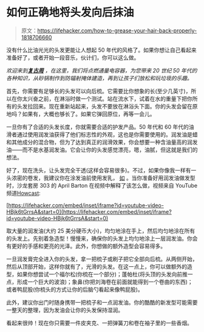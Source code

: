 # 如何正确地将头发向后抹油

> 原文：<https://lifehacker.com/how-to-grease-your-hair-back-properly-1818706660>

没有什么比油光光的头发更能让人想起 50 年代的风格了。如果你想让自己看起来准备好了，或者开始一段音乐，伙计们，你可以这么做。



*欢迎来到*[***复古周***](https://lifehacker.com/tag/retro-week) *，在这里，我们将点燃通量电容器，为您带来 20 世纪 50 年代的各种知识，从砂锅制作到防辐射掩体建造，再到让孩子们放松和玩垃圾的乐趣。*

首先，你需要有足够长的头发可以向后梳。它需要比你想象的长(至少几英寸)，所以在你太兴奋之前，在淋浴时做一个测试。站在流水下，试着在水的重量下把你所有的头发拉回来。现在重新站起来，头发不要放在淋浴头下面。你的头发会留在原地吗？如果有，大概也够长了。如果它弹回原位，再等一会儿。

一旦你有了合适的头发长度，你就需要合适的护发产品。50 年代和 60 年代的油滑者通过使用润发油获得了他们标志性的外观，这也是你需要使用的。润发油是蜡和其他成分的混合物，但为了达到真正的润滑效果，你会想要一种含油量高的润发油——而不是水基润发油。它会让你的头发感觉漂亮，嗯，油腻，但这就是我们的想法。

好了，现在洗头，让头发完全干透(这样会容易很多)。不过，如果你像我一样有一头浓密的卷发，我建议你在涂发油前使用发乳， [如](https://www.amazon.com/Suavecito-Hair-Cream-8-Ounce/dp/B008LDEX5Q/?asc_campaign=InlineText&asc_refurl=https://lifehacker.com/how-to-grease-your-hair-back-properly-1818706660&asc_source=&tag=kinjalifehackerlink-20) 。当你准备好用润发油做发型时，沙龙套房 303 的 April Barton 在视频中解释了该怎么做，视频来自 YouTube 频道[Howcast](https://www.youtube.com/channel/UCSpVHeDGr9UbREhRca0qwsA):

 [https://lifehacker.com/embed/inset/iframe?id=youtube-video-HBjk6tGrrsA&start=0](https://lifehacker.com/embed/inset/iframe?id=youtube-video-HBjk6tGrrsA&start=0) 

取大量的润发油(大约 25 美分硬币大小)，均匀地涂在手上，然后均匀地涂在所有的头发上。先别着急造型！慢慢来，确保你的头发上均匀地涂上一层润发油。你会有更好的手感和更亮的光泽。此外，你想做的额外造型会容易得多。

一旦润发膏完全进入你的头发，拿一把梳子或刷子把它全部向后梳。从两侧开始，然后从顶部开始，这样你就有了，光滑的头发。在这一点上，你可以做额外的造型，如果你想尝试一个福尔松(你梳在一个部分)；蓬帕杜(将头顶的头发向前推一点，形成一个巨大的波浪)；象鼻(你把刘海卷在前面就能得到一个卷曲的东西)；或者鸭屁股(你梳头的方式让你的后脑勺看起来像鸭屁股)。

此外，建议你出门时随身携带一把梳子和一点润发油。你的酷酷的新发型可能需要一整天的整理，因为发油会让你的头发保持湿润。

看起来很帅！现在你只需要一件皮夹克、一把弹簧刀和卷在袖子里的一些香烟。